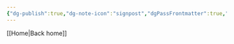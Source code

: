 ```yaml
---
{"dg-publish":true,"dg-note-icon":"signpost","dgPassFrontmatter":true,"noteIcon":"signpost","permalink":"/10-tags/mentira/","created":"2025-10-18T20:13:04.144+01:00","updated":"2025-10-25T17:06:32.127+01:00"}
---
```


[[Home\|Back home]]